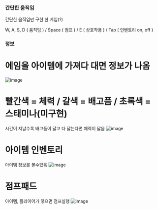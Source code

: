 ### 간단한 움직임

간단한 움직임만 구현 한 게임(?)

W, A, S, D ( 움직임 ) /  Space ( 점프 ) / E ( 상호작용 ) / Tap ( 인벤토리 on, off )

### 정보

# 에임을 아이템에 가져다 대면 정보가 나옴
![image](https://github.com/Myeungsun/3DSurvival/assets/167074990/e311058d-ddb3-4014-89d4-ac7bc5fa37d6)

# 빨간색 = 체력 / 갈색 = 배고픔 / 초록색 = 스태미나(미구현)
시간이 지날수록 배고픔이 닳고 다 닳는다면 체력이 닳음
![image](https://github.com/Myeungsun/3DSurvival/assets/167074990/0c605d0c-03ec-4c66-a521-8f0e0391c468)

# 아이템 인벤토리
아이템 정보를 볼수있음
![image](https://github.com/Myeungsun/3DSurvival/assets/167074990/daf98d73-9474-49a9-bb29-91c2c7e00a78)

# 점프패드
아이템, 플레이어가 닿으면 점프실행
![image](https://github.com/Myeungsun/3DSurvival/assets/167074990/dd24aa26-5905-4164-a6df-27f6571484a2)

